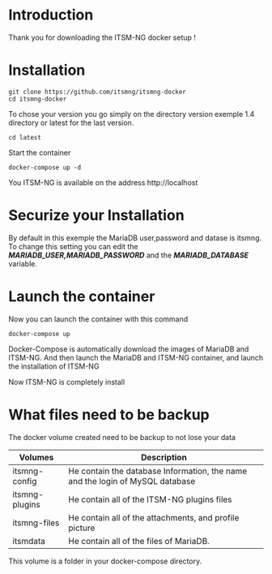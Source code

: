 # Introduction
Thank you for downloading the ITSM-NG docker setup !

# Installation
```
git clone https://github.com/itsmng/itsmng-docker
cd itsmng-docker
```
To chose your version you go simply on the directory version exemple 1.4 directory or latest for the last version.
```
cd latest
```

Start the container
```
docker-compose up -d
```
You ITSM-NG is available on the address http://localhost

# Securize your Installation
By default in this exemple the MariaDB user,password and datase is itsmng. To change this setting you can edit the ***MARIADB_USER,MARIADB_PASSWORD*** and the ***MARIADB_DATABASE*** variable.

# Launch the container
Now you can launch the container with this command

```
docker-compose up
```

Docker-Compose is automatically download the images of MariaDB and ITSM-NG. And then launch the MariaDB and ITSM-NG container, and launch the installation of ITSM-NG

Now ITSM-NG is completely install

# What files need to be backup 
The docker volume created need to be backup to not lose your data

| Volumes        | Description                                                                   |
|----------------|-------------------------------------------------------------------------------|
| itsmng-config  | He contain the database Information, the name and the login of MySQL database |
| itsmng-plugins | He contain all of the ITSM-NG plugins files                                   |
| itsmng-files   | He contain all of the attachments, and profile picture                        |
| itsmdata       | He contain all of the files of MariaDB.                                       |

This volume is a folder in your docker-compose directory.
